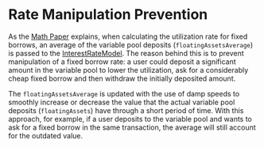 # Rate Manipulation Prevention

As the [Math Paper](../../resources/math-paper.md#4.1.3-time-averaged-variable-rate-pool-supply) explains, when calculating the utilization rate for fixed borrows, an average of the variable pool deposits (`floatingAssetsAverage`) is passed to the [InterestRateModel](../protocol/interestratemodel.md). The reason behind this is to prevent manipulation of a fixed borrow rate: a user could deposit a significant amount in the variable pool to lower the utilization, ask for a considerably cheap fixed borrow and then withdraw the initially deposited amount.

The `floatingAssetsAverage` is updated with the use of damp speeds to smoothly increase or decrease the value that the actual variable pool deposits (`floatingAssets`) have through a short period of time. With this approach, for example, if a user deposits to the variable pool and wants to ask for a fixed borrow in the same transaction, the average will still account for the outdated value.
